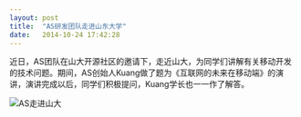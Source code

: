 ```yaml
---
layout: post
title:  "AS研发团队走进山东大学"
date:   2014-10-24 17:42:28
---
```

近日，AS团队在山大开源社区的邀请下，走近山大，为同学们讲解有关移动开发的技术问题。期间，AS创始人Kuang做了题为《互联网的未来在移动端》的演讲，演讲完成以后，同学们积极提问，Kuang学长也一一作了解答。

<img src="{{site.baseurl}}/img/IMG_0879.JPG" alt="AS走进山大" class="img-responsive">